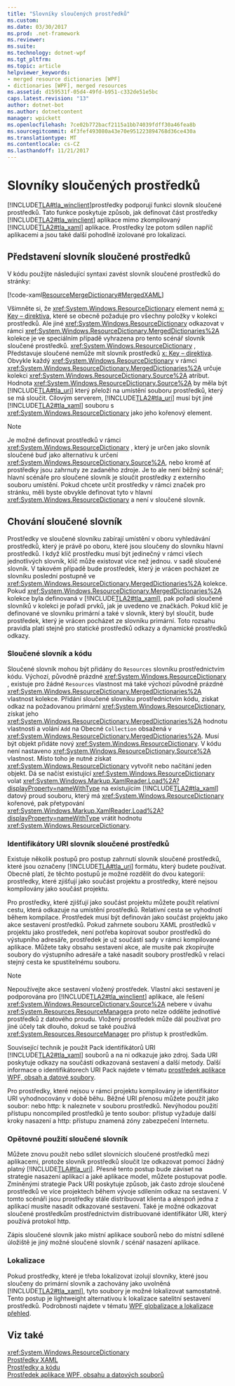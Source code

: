 ```yaml
---
title: "Slovníky sloučených prostředků"
ms.custom: 
ms.date: 03/30/2017
ms.prod: .net-framework
ms.reviewer: 
ms.suite: 
ms.technology: dotnet-wpf
ms.tgt_pltfrm: 
ms.topic: article
helpviewer_keywords:
- merged resource dictionaries [WPF]
- dictionaries [WPF], merged resources
ms.assetid: d159531f-05d4-49fd-b951-c332de51e5bc
caps.latest.revision: "13"
author: dotnet-bot
ms.author: dotnetcontent
manager: wpickett
ms.openlocfilehash: 7ce02b772bacf2115a1bb74039fdff30a46fea8b
ms.sourcegitcommit: 4f3fef493080a43e70e951223894768d36ce430a
ms.translationtype: MT
ms.contentlocale: cs-CZ
ms.lasthandoff: 11/21/2017
---
```

# <a name="merged-resource-dictionaries"></a>Slovníky sloučených prostředků
[!INCLUDE[TLA#tla_winclient](../../../../includes/tlasharptla-winclient-md.md)]prostředky podporují funkci slovník sloučené prostředků. Tato funkce poskytuje způsob, jak definovat část prostředky [!INCLUDE[TLA2#tla_winclient](../../../../includes/tla2sharptla-winclient-md.md)] aplikace mimo zkompilovaný [!INCLUDE[TLA2#tla_xaml](../../../../includes/tla2sharptla-xaml-md.md)] aplikace. Prostředky lze potom sdílen napříč aplikacemi a jsou také další pohodlně izolované pro lokalizaci.  
  
## <a name="introducing-a-merged-resource-dictionary"></a>Představení slovník sloučené prostředků  
 V kódu použijte následující syntaxi zavést slovník sloučené prostředků do stránky:  
  
 [!code-xaml[ResourceMergeDictionary#MergedXAML](../../../../samples/snippets/csharp/VS_Snippets_Wpf/ResourceMergeDictionary/CS/default.xaml#mergedxaml)]  
  
 Všimněte si, že <xref:System.Windows.ResourceDictionary> element nemá [x: Key – direktiva](../../../../docs/framework/xaml-services/x-key-directive.md), které se obecně požaduje pro všechny položky v kolekci prostředků. Ale jiné <xref:System.Windows.ResourceDictionary> odkazovat v rámci <xref:System.Windows.ResourceDictionary.MergedDictionaries%2A> kolekce je ve speciálním případě vyhrazena pro tento scénář slovník sloučené prostředků. <xref:System.Windows.ResourceDictionary> , Představuje sloučené nemůže mít slovník prostředků [x: Key – direktiva](../../../../docs/framework/xaml-services/x-key-directive.md). Obvykle každý <xref:System.Windows.ResourceDictionary> v rámci <xref:System.Windows.ResourceDictionary.MergedDictionaries%2A> určuje kolekci <xref:System.Windows.ResourceDictionary.Source%2A> atribut. Hodnota <xref:System.Windows.ResourceDictionary.Source%2A> by měla být [!INCLUDE[TLA#tla_uri](../../../../includes/tlasharptla-uri-md.md)] který přeloží na umístění souboru prostředků, který se má sloučit. Cílovým serverem, [!INCLUDE[TLA2#tla_uri](../../../../includes/tla2sharptla-uri-md.md)] musí být jiné [!INCLUDE[TLA2#tla_xaml](../../../../includes/tla2sharptla-xaml-md.md)] souboru s <xref:System.Windows.ResourceDictionary> jako jeho kořenový element.  
  
> [!NOTE]
>  Je možné definovat prostředků v rámci <xref:System.Windows.ResourceDictionary> , který je určen jako slovník sloučené buď jako alternativu k určení <xref:System.Windows.ResourceDictionary.Source%2A>, nebo kromě ať prostředky jsou zahrnuty ze zadaného zdroje. Je to ale není běžný scénář; hlavní scénáře pro sloučené slovník je sloučit prostředky z externího souboru umístění. Pokud chcete určit prostředky v rámci značek pro stránku, měli byste obvykle definovat tyto v hlavní <xref:System.Windows.ResourceDictionary> a není v sloučené slovník.  
  
## <a name="merged-dictionary-behavior"></a>Chování sloučené slovník  
 Prostředky ve sloučené slovníku zabírají umístění v oboru vyhledávání prostředků, který je právě po oboru, které jsou sloučeny do slovníku hlavní prostředků. I když klíč prostředku musí být jedinečný v rámci všech jednotlivých slovník, klíč může existovat více než jednou. v sadě sloučené slovník. V takovém případě bude prostředek, který je vrácen pocházet ze slovníku poslední postupně ve <xref:System.Windows.ResourceDictionary.MergedDictionaries%2A> kolekce. Pokud <xref:System.Windows.ResourceDictionary.MergedDictionaries%2A> kolekce byla definovaná v [!INCLUDE[TLA2#tla_xaml](../../../../includes/tla2sharptla-xaml-md.md)], pak pořadí sloučené slovníků v kolekci je pořadí prvků, jak je uvedeno ve značkách. Pokud klíč je definované ve slovníku primární a také v slovník, který byl sloučit, bude prostředek, který je vrácen pocházet ze slovníku primární. Toto rozsahu pravidla platí stejně pro statické prostředků odkazy a dynamické prostředků odkazy.  
  
### <a name="merged-dictionaries-and-code"></a>Sloučené slovník a kódu  
 Sloučené slovník mohou být přidány do `Resources` slovníku prostřednictvím kódu. Výchozí, původně prázdné <xref:System.Windows.ResourceDictionary> , existuje pro žádné `Resources` vlastnost má také výchozí původně prázdné <xref:System.Windows.ResourceDictionary.MergedDictionaries%2A> vlastnost kolekce. Přidání sloučené slovníku prostřednictvím kódu, získat odkaz na požadovanou primární <xref:System.Windows.ResourceDictionary>, získat jeho <xref:System.Windows.ResourceDictionary.MergedDictionaries%2A> hodnotu vlastnosti a volání `Add` na Obecné `Collection` obsažená v <xref:System.Windows.ResourceDictionary.MergedDictionaries%2A>. Musí být objekt přidáte nový <xref:System.Windows.ResourceDictionary>. V kódu není nastaveno <xref:System.Windows.ResourceDictionary.Source%2A> vlastnost. Místo toho je nutné získat <xref:System.Windows.ResourceDictionary> vytvořit nebo načítání jeden objekt. Dá se načíst existující <xref:System.Windows.ResourceDictionary> volat <xref:System.Windows.Markup.XamlReader.Load%2A?displayProperty=nameWithType> na existujícím [!INCLUDE[TLA2#tla_xaml](../../../../includes/tla2sharptla-xaml-md.md)] datový proud souboru, který má <xref:System.Windows.ResourceDictionary> kořenové, pak přetypování <xref:System.Windows.Markup.XamlReader.Load%2A?displayProperty=nameWithType> vrátit hodnotu <xref:System.Windows.ResourceDictionary>.  
  
### <a name="merged-resource-dictionary-uris"></a>Identifikátory URI slovník sloučené prostředků  
 Existuje několik postupů pro postup zahrnutí slovník sloučené prostředků, které jsou označeny [!INCLUDE[TLA#tla_uri](../../../../includes/tlasharptla-uri-md.md)] formátu, který budete používat. Obecně platí, že těchto postupů je možné rozdělit do dvou kategorií: prostředky, které zjišťují jako součást projektu a prostředky, které nejsou kompilovány jako součást projektu.  
  
 Pro prostředky, které zjišťují jako součást projektu můžete použít relativní cestu, která odkazuje na umístění prostředků. Relativní cesta se vyhodnotí během kompilace. Prostředek musí být definován jako součást projektu jako akce sestavení prostředků. Pokud zahrnete souboru XAML prostředků v projektu jako prostředek, není potřeba kopírovat soubor prostředků do výstupního adresáře, prostředek je už součástí sady v rámci kompilované aplikace. Můžete taky obsahu sestavení akce, ale musíte pak zkopírujte soubory do výstupního adresáře a také nasadit soubory prostředků v relaci stejný cesta ke spustitelnému souboru.  
  
> [!NOTE]
>  Nepoužívejte akce sestavení vložený prostředek. Vlastní akci sestavení je podporována pro [!INCLUDE[TLA2#tla_winclient](../../../../includes/tla2sharptla-winclient-md.md)] aplikace, ale řešení <xref:System.Windows.ResourceDictionary.Source%2A> nebere v úvahu <xref:System.Resources.ResourceManager>a proto nelze oddělte jednotlivé prostředků z datového proudu. Vložený prostředek může dál používat pro jiné účely tak dlouho, dokud se také používá <xref:System.Resources.ResourceManager> pro přístup k prostředkům.  
  
 Související technik je použít Pack identifikátorů URI [!INCLUDE[TLA2#tla_xaml](../../../../includes/tla2sharptla-xaml-md.md)] souborů a na ni odkazuje jako zdroj. Sada URI poskytuje odkazy na součástí odkazovaná sestavení a další metody. Další informace o identifikátorech URI Pack najdete v tématu [prostředek aplikace WPF, obsah a datové soubory](../../../../docs/framework/wpf/app-development/wpf-application-resource-content-and-data-files.md).  
  
 Pro prostředky, které nejsou v rámci projektu kompilovány je identifikátor URI vyhodnocovány v době běhu. Běžné URI přenosu můžete použít jako soubor: nebo http: k naleznete v souboru prostředků. Nevýhodou použití přístupu noncompiled prostředků je tento soubor: přístup vyžaduje další kroky nasazení a http: přístupu znamená zóny zabezpečení Internetu.  
  
### <a name="reusing-merged-dictionaries"></a>Opětovné použití sloučené slovník  
 Můžete znovu použít nebo sdílet slovnících sloučené prostředků mezi aplikacemi, protože slovník prostředků sloučit lze odkazovat pomocí žádný platný [!INCLUDE[TLA#tla_uri](../../../../includes/tlasharptla-uri-md.md)]. Přesně tento postup bude záviset na strategie nasazení aplikací a jaké aplikace model, můžete postupovat podle. Zmíněnými strategie Pack URI poskytuje způsob, jak často zdroje sloučené prostředků ve více projektech během vývoje sdílením odkaz na sestavení. V tomto scénáři jsou prostředky stále distribuovat klienta a alespoň jedna z aplikací musíte nasadit odkazované sestavení. Také je možné odkazovat sloučené prostředkům prostřednictvím distribuované identifikátor URI, který používá protokol http.  
  
 Zápis sloučené slovník jako místní aplikace souborů nebo do místní sdílené úložiště je jiný možné sloučené slovník / scénář nasazení aplikace.  
  
### <a name="localization"></a>Lokalizace  
 Pokud prostředky, které je třeba lokalizovat izolují slovníky, které jsou sloučeny do primární slovník a zachovány jako uvolněná [!INCLUDE[TLA2#tla_xaml](../../../../includes/tla2sharptla-xaml-md.md)], tyto soubory je možné lokalizovat samostatně. Tento postup je lightweight alternativou k lokalizace satelitní sestavení prostředků. Podrobnosti najdete v tématu [WPF globalizace a lokalizace přehled](../../../../docs/framework/wpf/advanced/wpf-globalization-and-localization-overview.md).  
  
## <a name="see-also"></a>Viz také  
 <xref:System.Windows.ResourceDictionary>  
 [Prostředky XAML](../../../../docs/framework/wpf/advanced/xaml-resources.md)  
 [Prostředky a kódu](../../../../docs/framework/wpf/advanced/resources-and-code.md)  
 [Prostředek aplikace WPF, obsahu a datových souborů](../../../../docs/framework/wpf/app-development/wpf-application-resource-content-and-data-files.md)

